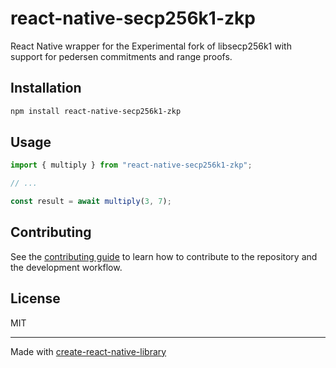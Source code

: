 # react-native-secp256k1-zkp
React Native wrapper for the Experimental fork of libsecp256k1 with support for pedersen commitments and range proofs. 
## Installation

```sh
npm install react-native-secp256k1-zkp
```

## Usage

```js
import { multiply } from "react-native-secp256k1-zkp";

// ...

const result = await multiply(3, 7);
```

## Contributing

See the [contributing guide](CONTRIBUTING.md) to learn how to contribute to the repository and the development workflow.

## License

MIT

---

Made with [create-react-native-library](https://github.com/callstack/react-native-builder-bob)
